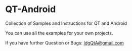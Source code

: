 # QT-Android
Collection of Samples and Instructions for QT and Android

You can use all the examples for your own projects.

If you have further Question or Bugs:
ldgQtA@gmail.com
